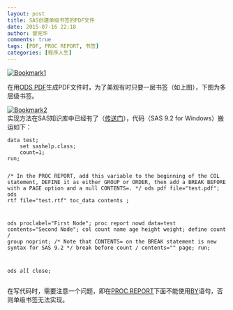 ```yaml
---
layout: post
title: SAS创建单级书签的PDF文件
date: 2015-07-16 22:18
author: 曾宪华
comments: true
tags: [PDF, PROC REPORT, 书签]
categories: [程序人生]
---
```

<p><a href="http://www.xianhuazeng.com/cn/wp-content/uploads/2015/07/Bookmark1.jpg" rel="fancybox"><img class="aligncenter size-full" src="http://www.xianhuazeng.com/cn/wp-content/uploads/2015/07/Bookmark1.jpg" alt="Bookmark1" /></a></p><p>在用<span style="text-decoration: none;"><a href="http://support.sas.com/documentation/cdl/en/odsug/61723/HTML/default/a002231506.htm" target="_blank">ODS PDF</a></span>生成PDF文件时，为了美观有时只要一层书签（如上图），下图为多层级书签。</p><p><a href="http://www.xianhuazeng.com/cn/wp-content/uploads/2015/07/Bookmark2.jpg"><img class="aligncenter size-full" src="http://www.xianhuazeng.com/cn/wp-content/uploads/2015/07/Bookmark2.jpg" alt="Bookmark2" /></a><br />实现方法在SAS知识库中已经有了（<span style="text-decoration: none;"><a href="http://support.sas.com/kb/31/278.html" target="_blank">传送门</a></span>），代码（SAS 9.2 for Windows）搬运如下：</p><pre><code>data test; 
    set sashelp.class; 
    count=1; 
run; 

/* In the PROC REPORT, add this variable to the beginning of the COL 
statement, DEFINE it as either GROUP or ORDER, then add a BREAK BEFORE 
with a PAGE option and a null CONTENTS=. */
ods pdf file="test.pdf"; 
ods rtf file="test.rtf" toc_data contents ;                                            
                                                 
ods proclabel="First Node";
proc report nowd data=test contents="Second Node"; 
    col count name age height weight; 
    define count / group noprint; 
/* Note that CONTENTS= on the BREAK statement is new syntax for SAS 9.2 */
    break before count / contents="" page; 
run; 
 
ods _all_ close; 
</code></pre><p>在写代码时，需要注意一个问题，即在<span style="text-decoration: none;"><a href="http://support.sas.com/documentation/cdl/en/proc/61895/HTML/default/a002473620.htm" target="_blank">PROC REPORT</a></span>下面不能使用<span style="text-decoration: none;"><a href="http://support.sas.com/documentation/cdl/en/proc/61895/HTML/default/viewer.htm#a002294535.htm" target="_blank">BY</a></span>语句，否则单级书签无法实现。</p>